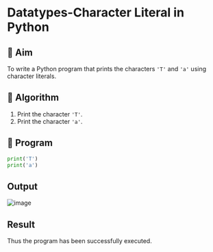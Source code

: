# Datatypes-Character Literal in Python

## 🎯 Aim
To write a Python program that prints the characters `'T'` and `'a'` using character literals.

## 🧠 Algorithm
1. Print the character `'T'`.
2. Print the character `'a'`.

## 🧾 Program
```python
print('T') 
print('a')
```

## Output
![image](https://github.com/user-attachments/assets/936826f7-91cd-41df-8838-e12fbfee1f06)


## Result
Thus the program has been successfully executed.
